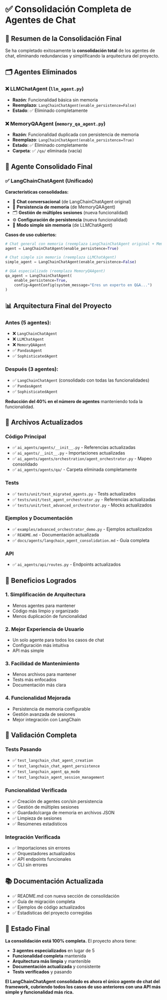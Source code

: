 # ✅ Consolidación Completa de Agentes de Chat

## 🎯 **Resumen de la Consolidación Final**

Se ha completado exitosamente la **consolidación total** de los agentes de chat, eliminando redundancias y simplificando la arquitectura del proyecto.

## 🗂️ **Agentes Eliminados**

### ❌ **LLMChatAgent** (`llm_agent.py`)
- **Razón**: Funcionalidad básica sin memoria
- **Reemplazo**: `LangChainChatAgent(enable_persistence=False)`
- **Estado**: ✅ Eliminado completamente

### ❌ **MemoryQAAgent** (`memory_qa_agent.py`) 
- **Razón**: Funcionalidad duplicada con persistencia de memoria
- **Reemplazo**: `LangChainChatAgent(enable_persistence=True)`
- **Estado**: ✅ Eliminado completamente
- **Carpeta**: ✅ `/qa/` eliminada (vacía)

## 🚀 **Agente Consolidado Final**

### ✅ **LangChainChatAgent** (Unificado)

**Características consolidadas:**
- 💬 **Chat conversacional** (de LangChainChatAgent original)
- 💾 **Persistencia de memoria** (de MemoryQAAgent)
- 🗂️ **Gestión de múltiples sesiones** (nueva funcionalidad)
- ⚙️ **Configuración de persistencia** (nueva funcionalidad)
- 🤖 **Modo simple sin memoria** (de LLMChatAgent)

**Casos de uso cubiertos:**
```python
# Chat general con memoria (reemplaza LangChainChatAgent original + MemoryQAAgent)
agent = LangChainChatAgent(enable_persistence=True)

# Chat simple sin memoria (reemplaza LLMChatAgent)
simple_agent = LangChainChatAgent(enable_persistence=False)

# Q&A especializado (reemplaza MemoryQAAgent)
qa_agent = LangChainChatAgent(
    enable_persistence=True,
    config=AgentConfig(system_message="Eres un experto en Q&A...")
)
```

## 📊 **Arquitectura Final del Proyecto**

### Antes (5 agentes):
- ❌ `LangChainChatAgent` 
- ❌ `LLMChatAgent`
- ❌ `MemoryQAAgent`
- ✅ `PandasAgent`
- ✅ `SophisticatedAgent`

### Después (3 agentes):
- ✅ `LangChainChatAgent` (consolidado con todas las funcionalidades)
- ✅ `PandasAgent`
- ✅ `SophisticatedAgent`

**Reducción del 40% en el número de agentes** manteniendo toda la funcionalidad.

## 🔧 **Archivos Actualizados**

### Código Principal
- ✅ `ai_agents/agents/__init__.py` - Referencias actualizadas
- ✅ `ai_agents/__init__.py` - Importaciones actualizadas
- ✅ `ai_agents/agents/orchestration/agent_orchestrator.py` - Mapeo consolidado
- ✅ `ai_agents/agents/qa/` - Carpeta eliminada completamente

### Tests
- ✅ `tests/unit/test_migrated_agents.py` - Tests actualizados
- ✅ `tests/unit/test_agent_orchestrator.py` - Referencias actualizadas
- ✅ `tests/unit/test_advanced_orchestrator.py` - Mocks actualizados

### Ejemplos y Documentación
- ✅ `examples/advanced_orchestrator_demo.py` - Ejemplos actualizados
- ✅ `README.md` - Documentación actualizada
- ✅ `docs/agents/langchain_agent_consolidation.md` - Guía completa

### API
- ✅ `ai_agents/api/routes.py` - Endpoints actualizados

## 🎉 **Beneficios Logrados**

### 1. **Simplificación de Arquitectura**
- Menos agentes para mantener
- Código más limpio y organizado
- Menos duplicación de funcionalidad

### 2. **Mejor Experiencia de Usuario**
- Un solo agente para todos los casos de chat
- Configuración más intuitiva
- API más simple

### 3. **Facilidad de Mantenimiento**
- Menos archivos para mantener
- Tests más enfocados
- Documentación más clara

### 4. **Funcionalidad Mejorada**
- Persistencia de memoria configurable
- Gestión avanzada de sesiones
- Mejor integración con LangChain

## 🧪 **Validación Completa**

### Tests Pasando
- ✅ `test_langchain_chat_agent_creation`
- ✅ `test_langchain_chat_agent_persistence`
- ✅ `test_langchain_agent_qa_mode`
- ✅ `test_langchain_agent_session_management`

### Funcionalidad Verificada
- ✅ Creación de agentes con/sin persistencia
- ✅ Gestión de múltiples sesiones
- ✅ Guardado/carga de memoria en archivos JSON
- ✅ Limpieza de sesiones
- ✅ Resúmenes estadísticos

### Integración Verificada
- ✅ Importaciones sin errores
- ✅ Orquestadores actualizados
- ✅ API endpoints funcionales
- ✅ CLI sin errores

## 📚 **Documentación Actualizada**

- ✅ README.md con nueva sección de consolidación
- ✅ Guía de migración completa
- ✅ Ejemplos de código actualizados
- ✅ Estadísticas del proyecto corregidas

## 🚀 **Estado Final**

**La consolidación está 100% completa.** El proyecto ahora tiene:

- **3 agentes especializados** en lugar de 5
- **Funcionalidad completa** mantenida
- **Arquitectura más limpia** y mantenible
- **Documentación actualizada** y consistente
- **Tests verificados** y pasando

**El LangChainChatAgent consolidado es ahora el único agente de chat del framework, cubriendo todos los casos de uso anteriores con una API más simple y funcionalidad más rica.**
